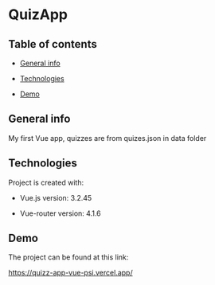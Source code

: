 # QuizApp

## Table of contents

- [General info](#general-info)

- [Technologies](#technologies)

- [Demo](#demo)

## General info

My first Vue app, quizzes are from quizes.json in data folder

## Technologies

Project is created with:

- Vue.js version: 3.2.45

- Vue-router version: 4.1.6

## Demo

The project can be found at this link:

https://quizz-app-vue-psi.vercel.app/

